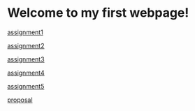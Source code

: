 # Welcome to my first webpage!

[assignment1](https://github.com/chuqing-1996/chuqing-1996.github.io/tree/main/assignments/assignment1) 

[assignment2](https://github.com/chuqing-1996/chuqing-1996.github.io/blob/main/assignments/assignment2/airtable.html)

[assignment3]()

[assignment4]()

[assignment5]()

[proposal](https://github.com/chuqing-1996/chuqing-1996.github.io/tree/main/assignments/proposal)
